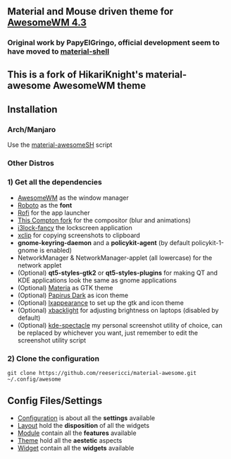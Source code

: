 ## Material and Mouse driven theme for [AwesomeWM 4.3](https://awesomewm.org/)
### Original work by PapyElGringo, official development seem to have moved to [material-shell](https://github.com/PapyElGringo/material-shell)
## This is a fork of HikariKnight's material-awesome AwesomeWM theme

## Installation
### Arch/Manjaro
Use the [material-awesomeSH](https://github.com/reesericci/material-awesomesh) script

### Other Distros

### 1) Get all the dependencies
- [AwesomeWM](https://awesomewm.org/) as the window manager
- [Roboto](https://fonts.google.com/specimen/Roboto) as the **font**
- [Rofi](https://github.com/DaveDavenport/rofi) for the app launcher
- [This Compton fork](https://github.com/tryone144/compton) for the compositor (blur and animations)
- [i3lock-fancy](https://github.com/meskarune/i3lock-fancy) the lockscreen application
- [xclip](https://github.com/astrand/xclip) for copying screenshots to clipboard
- __gnome-keyring-daemon__ and a __policykit-agent__ (by default policykit-1-gnome is enabled)
- NetworkManager & NetworkManager-applet (all lowercase) for the network applet
-  (Optional) __qt5-styles-gtk2__ or __qt5-styles-plugins__ for making QT and KDE applications look the same as gnome applications
- (Optional) [Materia](https://github.com/nana-4/materia-theme) as GTK theme
- (Optional) [Papirus Dark](https://github.com/PapirusDevelopmentTeam/papirus-icon-theme) as icon theme
- (Optional) [lxappearance](https://sourceforge.net/projects/lxde/files/LXAppearance/) to set up the gtk and icon theme
- (Optional) [xbacklight](https://www.x.org/archive/X11R7.5/doc/man/man1/xbacklight.1.html) for adjusting brightness on laptops (disabled by default)
- (Optional) [kde-spectacle](https://kde.org/applications/utilities/org.kde.spectacle) my personal screenshot utility of choice, can be replaced by whichever you want, just remember to edit the screenshot utility script

### 2) Clone the configuration

```
git clone https://github.com/reesericci/material-awesome.git ~/.config/awesome
```
## Config Files/Settings
* [Configuration](./configuration) is about all the **settings** available
* [Layout](./layout) hold the **disposition** of all the widgets
* [Module](./module) contain all the **features** available
* [Theme](./theme) hold all the **aestetic** aspects
* [Widget](./widget) contain all the **widgets** available
